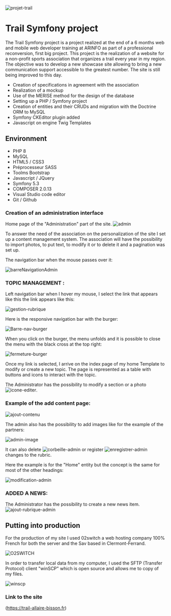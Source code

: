 ![projet-trail](https://user-images.githubusercontent.com/79690181/142174993-346f7110-c2e1-4040-b822-c4d6ae63bd11.png)


# Trail Symfony project

The Trail Symfony project is a project realized at the end of a 6 months web and mobile web developer training at ARINFO as part of a professional reconversion, first big project.
This project is the realization of a website for a non-profit sports association that organizes a trail every year in my region.
The objective was to develop a new showcase site allowing to bring a new communication support
accessible to the greatest number.
The site is still being improved to this day.


* Creation of specifications in agreement with the association
* Realization of a mockup
* Use of the MERISE method for the design of the database
* Setting up a PHP / Symfony project
* Creation of entities and their CRUDs and migration with the Doctrine ORM to MySQL
* Symfony CKEditor plugin added
* Javascript on engine Twig Templates


## Environment 

* PHP 8
* MySQL
* HTML5 / CSS3
* Préprocesseur SASS
* Toolms Bootstrap
* Javascript / JQuery
* Symfony 5.3
* COMPOSER 2.0.13
* Visual Studio code editor
* Git / Github


### Creation of an administration interface

Home page of the "Administration" part of the site.
![admin](https://user-images.githubusercontent.com/79690181/142187976-6433b94b-bfce-4d5a-a9a5-b2a4e7f82bba.png)

To answer the need of the association on the personalization of the site I set up a
content management system.
The association will have the possibility to import photos, to put text, to modify it or to delete it and a pagination was set up.


The navigation bar when the mouse passes over it:

![barreNavigationAdmin](https://user-images.githubusercontent.com/79690181/142189501-2b9d736f-447c-4e30-9591-276764f2a3eb.png)

### TOPIC MANAGEMENT :
Left navigation bar when I hover my mouse, I select the link that appears like this
the link appears like this:

![gestion-rubrique](https://user-images.githubusercontent.com/79690181/142189799-9f5558a6-1594-4d84-ad14-9a4795a7c02a.png)

Here is the responsive navigation bar with the burger:

![Barre-nav-burger](https://user-images.githubusercontent.com/79690181/142190590-d8aac252-b66a-457c-91b0-c95bddd558fc.png)

When you click on the burger, the menu unfolds and it is possible to close the menu with the
black cross at the top right:

![fermeture-burger](https://user-images.githubusercontent.com/79690181/142191019-c6f54318-02ae-40b6-b6fa-e002b229b6cd.png)

Once my link is selected, I arrive on the index page of my home Template
to modify or create a new topic.
The page is represented as a table with buttons and icons to interact with the topic.


The Administrator has the possibility to modify a section or a photo  ![icone-editer](https://user-images.githubusercontent.com/79690181/142191330-e9bb3603-6480-445e-8057-4b4f0a17001c.png).

### Example of the add content page:

![ajout-contenu](https://user-images.githubusercontent.com/79690181/142191696-88cf82de-9785-401c-8991-13bee55f2b88.png)

The admin also has the possibility to add images like for the example of the partners:

![admin-image](https://user-images.githubusercontent.com/79690181/142191916-791020af-cff2-424b-a233-48a7dd0a8322.png)

It can also delete  ![corbeille-admin](https://user-images.githubusercontent.com/79690181/142192419-62406f48-f488-4922-bd99-24dae9e25c57.png)  or register ![enregistrer-admin](https://user-images.githubusercontent.com/79690181/142192447-e9a77521-de23-4f28-bf6e-99536c8e514a.png)
changes to the rubric.

Here the example is for the "Home" entity but the concept is the same for most of the other headings:

![modification-admin](https://user-images.githubusercontent.com/79690181/142192499-a8357887-a90e-410d-80a8-7a2d6290d70b.png)

### ADDED A NEWS:
The Administrator has the possibility to create a new news item.
![ajout-rubrique-admin](https://user-images.githubusercontent.com/79690181/142192885-a9e1e325-6b13-4dad-b605-96f8943b0f07.png)

## Putting into production

For the production of my site I used 02switch a web hosting company
100% French for both the server and the Sav based in Clermont-Ferrand.


![O2SWITCH](https://user-images.githubusercontent.com/79690181/142199551-467e9e87-02ce-486e-9c75-16f3d02a28ba.png)

In order to transfer local data from my computer, I used the
SFTP (Transfer Protocol) client "winSCP" which is open source and allows me to copy
of my files.

![winscp](https://user-images.githubusercontent.com/79690181/142199577-2df3b560-e1ec-4727-8282-02d8385109f8.png)

### Link to the site

(https://trail-allaire-bisson.fr)